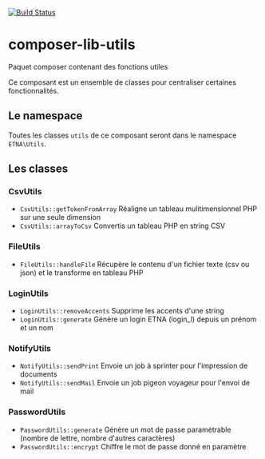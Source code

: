 [![Build Status](http://drone.etna-alternance.net/api/badge/github.com/etna-alternance/composer-lib-utils/status.svg?branch=master)](http://drone.etna-alternance.net/github.com/etna-alternance/composer-lib-utils)

# composer-lib-utils
Paquet composer contenant des fonctions utiles

Ce composant est un ensemble de classes pour centraliser certaines fonctionnalités.

## Le namespace

Toutes les classes `utils` de ce composant seront dans le namespace `ETNA\Utils`.

## Les classes

### CsvUtils

- `CsvUtils::getTokenFromArray` Réaligne un tableau mulitimensionnel PHP sur une seule dimension
- `CsvUtils::arrayToCsv` Convertis un tableau PHP en string CSV

### FileUtils

- `FileUtils::handleFile` Récupère le contenu d'un fichier texte (csv ou json) et le transforme en tableau PHP

### LoginUtils

- `LoginUtils::removeAccents` Supprime les accents d'une string
- `LoginUtils::generate` Génère un login ETNA (login_l) depuis un prénom et un nom

### NotifyUtils

- `NotifyUtils::sendPrint` Envoie un job à sprinter pour l'impression de documents
- `NotifyUtils::sendMail` Envoie un job pigeon voyageur pour l'envoi de mail

### PasswordUtils

- `PasswordUtils::generate` Génère un mot de passe paramètrable (nombre de lettre, nombre d'autres caractères)
- `PasswordUtils::encrypt` Chiffre le mot de passe donné en paramètre
